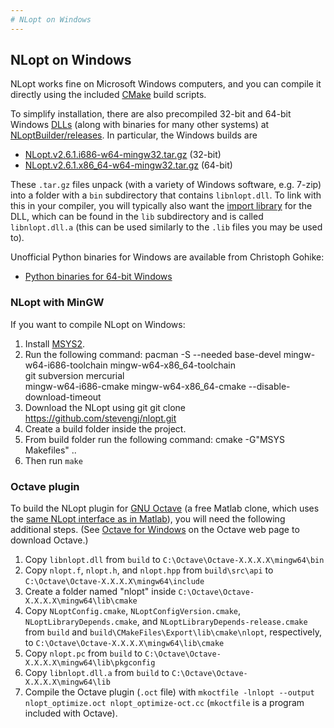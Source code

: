 ```yaml
---
# NLopt on Windows
---
```


NLopt on Windows
----------------

NLopt works fine on Microsoft Windows computers, and you can compile it directly using the included [CMake](https://en.wikipedia.org/wiki/CMake) build scripts.

To simplify installation, there are also precompiled 32-bit and 64-bit Windows [DLLs](https://en.wikipedia.org/wiki/Dynamic-link_library) (along with binaries for many other systems) at [NLoptBuilder/releases](https://github.com/stevengj/NLoptBuilder/releases).  In particular, the Windows builds are

-  [NLopt.v2.6.1.i686-w64-mingw32.tar.gz](https://github.com/stevengj/NLoptBuilder/releases/download/v2.6.1/NLopt.v2.6.1.i686-w64-mingw32.tar.gz) (32-bit)
-  [NLopt.v2.6.1.x86_64-w64-mingw32.tar.gz](https://github.com/stevengj/NLoptBuilder/releases/download/v2.6.1/NLopt.v2.6.1.x86_64-w64-mingw32.tar.gz) (64-bit)

These `.tar.gz` files unpack (with a variety of Windows software, e.g. 7-zip) into a folder with a `bin` subdirectory that contains `libnlopt.dll`.  To link with this in your compiler, you will typically also want the [import library](https://stackoverflow.com/questions/3573475/how-does-the-import-library-work-details) for the DLL, which can be found in the `lib` subdirectory and is called `libnlopt.dll.a` (this can be used similarly to the `.lib` files you may be used to).

Unofficial Python binaries for Windows are available from Christoph Gohike:

-   [Python binaries for 64-bit Windows](http://www.lfd.uci.edu/~gohlke/pythonlibs/#nlopt)

### NLopt with MinGW

If you want to compile NLopt on Windows:

1. Install [MSYS2](https://www.msys2.org/).
2. Run the following command:
    pacman -S --needed base-devel mingw-w64-i686-toolchain mingw-w64-x86_64-toolchain \
                    git subversion mercurial \
                    mingw-w64-i686-cmake mingw-w64-x86_64-cmake --disable-download-timeout
3. Download the NLopt using git
    git clone https://github.com/stevengj/nlopt.git
4. Create a build folder inside the project.
5. From build folder run the following command:
    cmake -G"MSYS Makefiles" ..
6. Then run `make`

### Octave plugin

To build the NLopt plugin for [GNU Octave](https://en.wikipedia.org/wiki/GNU_Octave) (a free Matlab clone, which uses the [same NLopt interface as in Matlab](NLopt_Matlab_Reference.md)), you will need the following additional steps. (See [Octave for Windows](https://wiki.octave.org/Octave_for_Microsoft_Windows) on the Octave web page to download Octave.)

1. Copy `libnlopt.dll` from `build` to `C:\Octave\Octave-X.X.X.X\mingw64\bin`
2. Copy `nlopt.f`, `nlopt.h`, and `nlopt.hpp` from `build\src\api` to `C:\Octave\Octave-X.X.X.X\mingw64\include`
3. Create a folder named "nlopt" inside `C:\Octave\Octave-X.X.X.X\mingw64\lib\cmake`
4. Copy `NLoptConfig.cmake`, `NLoptConfigVersion.cmake`, `NLoptLibraryDepends.cmake`, and `NLoptLibraryDepends-release.cmake` from `build` and `build\CMakeFiles\Export\lib\cmake\nlopt`, respectively, to `C:\Octave\Octave-X.X.X.X\mingw64\lib\cmake`
5. Copy `nlopt.pc` from `build` to `C:\Octave\Octave-X.X.X.X\mingw64\lib\pkgconfig`
6. Copy `libnlopt.dll.a` from `build` to `C:\Octave\Octave-X.X.X.X\mingw64\lib`
7. Compile the Octave plugin (`.oct` file) with `mkoctfile -lnlopt --output nlopt_optimize.oct nlopt_optimize-oct.cc` (`mkoctfile` is a program included with Octave).
